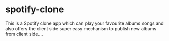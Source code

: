 # spotify-clone

This is a Spotify clone app which can play your favourite albums songs and also offers the client side super easy mechanism to publish new albums from client side....
